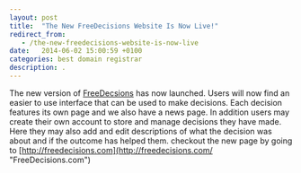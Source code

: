 ```yaml
---
layout: post
title:  "The New FreeDecisions Website Is Now Live!"
redirect_from:
   - /the-new-freedecisions-website-is-now-live
date:   2014-06-02 15:00:59 +0100
categories: best domain registrar
description: .
---
```


The new version of [FreeDecsions](http://freedecisions.com/ "FreeDecisions.com") has now launched. Users will now find an easier to use interface that can be used to make decisions. Each decision features its own page and we also have a news page. In addition users may create their own account to store and manage decisions they have made. Here they may also add and edit descriptions of what the decision was about and if the outcome has helped them. checkout the new page by going to [http://freedecisions.com](http://freedecisions.com/ "FreeDecisions.com")